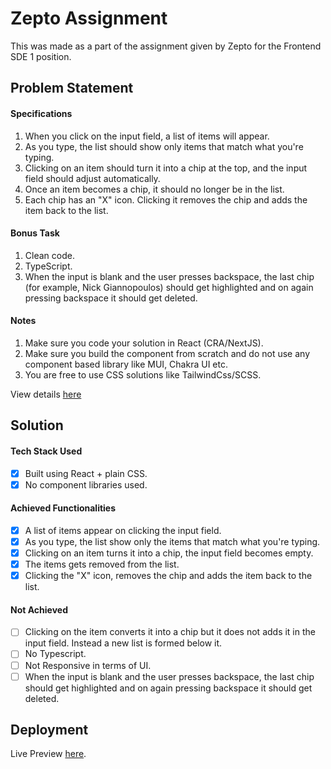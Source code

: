 # Zepto Assignment
 This was made as a part of the assignment given by Zepto for the Frontend SDE 1 position.

## Problem Statement

 #### Specifications
   1. When you click on the input field, a list of items will appear.
   2. As you type, the list should show only items that match what you're typing.
   3. Clicking on an item should turn it into a chip at the top, and the input field should adjust automatically.
   4. Once an item becomes a chip, it should no longer be in the list.
   5. Each chip has an "X" icon. Clicking it removes the chip and adds the item back to the list.

 #### Bonus Task
   1. Clean code.
   2. TypeScript.
   3. When the input is blank and the user presses backspace, the last chip (for example, Nick Giannopoulos) should get highlighted and on again pressing backspace it should get deleted.

 #### Notes
   1. Make sure you code your solution in React (CRA/NextJS).
   2. Make sure you build the component from scratch and do not use any component based library like MUI, Chakra UI etc.
   3. You are free to use CSS solutions like TailwindCss/SCSS.

  View details [here](https://docs.google.com/document/d/1QqHiI-h00MpbysDx3MST_51lyUPYa6Vxagd4MNeo72Q/preview)

## Solution

  #### Tech Stack Used

  - [x] Built using React + plain CSS.
  - [x] No component libraries used.

  #### Achieved Functionalities

  - [x] A list of items appear on clicking the input field.
  - [x] As you type, the list show only the items that   match what you're typing.
  - [x] Clicking on an item turns it into a chip, the input field becomes empty.
  - [x] The items gets removed from the list.
  - [x] Clicking the "X" icon, removes the chip and adds the item back to the list.

  #### Not Achieved

  - [ ] Clicking on the item converts it into a chip but it does not adds it in the input field. Instead a new list is formed below it.
  - [ ] No Typescript.
  - [ ] Not Responsive in terms of UI.
  - [ ] When the input is blank and the user presses backspace, the last chip should get highlighted and on again pressing backspace it should get deleted.

## Deployment
 Live Preview [here](https://akkshay-tandon-zepto-assignment.netlify.app/).

